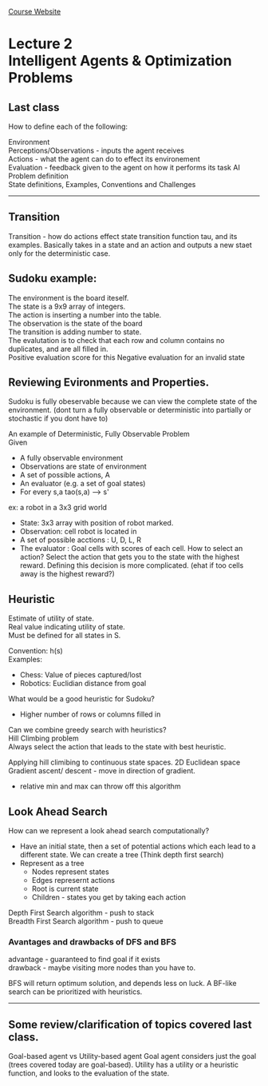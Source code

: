 [Course Website](https://robotics.cs.rutgers.edu/cs-440-intro-to-artifical-intelligence-spring-2020/)

# Lecture 2 <br> Intelligent Agents & Optimization Problems

## Last class
How to define each of the following:

Environment<br>
Perceptions/Observations - inputs the agent receives<br>
Actions - what the agent can do to effect its environement<br>
Evaluation - feedback given to the agent on how it performs its task
AI Problem definition<br>
State definitions, Examples, Conventions and Challenges

---
## Transition
Transition - how do actions effect state
transition function tau, and its examples.
Basically takes in a state and an action and outputs a new staet
    only for the deterministic case.

## Sudoku example:
The environment is the board iteself.<br>
The state is a 9x9 array of integers.<br>
The action is inserting a number into the table.<br>
The observation is the state of the board<br>
The transition is adding number to state.<br>
The evalutation is to check that each row and column contains no duplicates, and are all filled in.<br>
Positive evaluation score for this
Negative evaluation for an invalid state

## Reviewing Evironments and Properties.
Sudoku is fully obeservable because we can view the complete state of the
environment. (dont turn a fully observable or deterministic into partially
or stochastic if you dont have to)

An example of Deterministic, Fully Observable Problem<br>
Given
* A fully observable environment
* Observations are state of environment<br>
* A set of possible actions, A <br>
* An evaluator (e.g. a set of goal states) <br>
* For every s,a tao(s,a) --> s'

ex: a robot in a 3x3 grid world
* State: 3x3 array with position of robot marked.
* Observation: cell robot is located in
* A set of possible acctions : U, D, L, R
* The evaluator : Goal cells with scores of each cell.
How to select an action?
    Select the action that gets you to the state with the highest reward.
    Defining this decision is more complicated. (ehat if too cells away
is the highest reward?)

## Heuristic
Estimate of utility of state. <br>
Real value indicating utility of state. <br>
Must be defined for all states in S. <br>
    
Convention: h(s) <br>
Examples:
* Chess: Value of pieces captured/lost
* Robotics: Euclidian distance from goal

What would be a good heuristic for Sudoku?<br>
- Higher number of rows or columns filled in

Can we combine greedy search with heuristics? <br>
Hill Climbing problem<Br>
Always select the action that leads to the state with best heuristic.

Applying hill climibing to continuous state spaces.
2D Euclidean space
Gradient ascent/ descent - move in direction of gradient.
 - relative min and max can throw off this algorithm

## Look Ahead Search
How can we represent a look ahead search computationally?<br>
- Have an initial state, then a set of potential actions which each lead
to a different state. We can create a tree (Think depth first search)
- Represent as a tree
    - Nodes represent states
    - Edges represernt actions
    - Root is current state
    - Children - states you get by taking each action 

Depth First Search algorithm - push to stack <br>
Breadth First Search algorithm - push to queue <br>
    
### Avantages and drawbacks of DFS and BFS
advantage - guaranteed to find goal if it exists<br>
drawback - maybe visiting more nodes than you have to.

BFS will return optimum solution, and depends less on luck.
A BF-like search can be prioritized with heuristics.

---
## Some review/clarification of topics covered last class.

Goal-based agent vs Utility-based agent
    Goal agent considers just the goal (trees covered today are goal-based).
    Utility has a utility or a heuristic function, and looks to the
    evaluation of the state.
